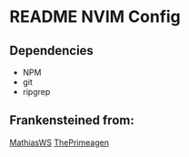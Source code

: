 # README NVIM Config

## Dependencies
- NPM
- git
- ripgrep

## Frankensteined from:
[MathiasWS](https://gitlab.com/mathias_ws/nvim)
[ThePrimeagen](https://github.com/ThePrimeagen/neovimrc)

